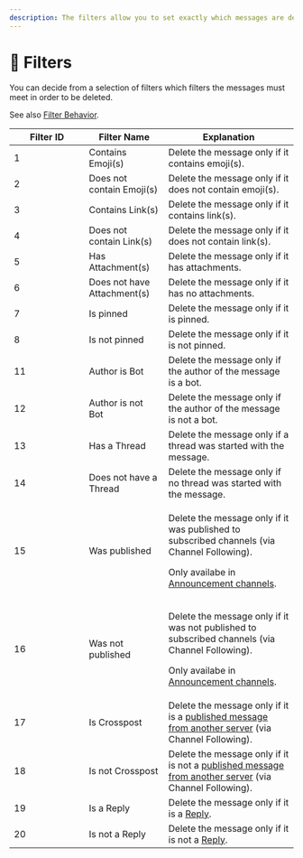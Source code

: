 ```yaml
---
description: The filters allow you to set exactly which messages are deleted.
---
```


# 🔎 Filters

You can decide from a selection of filters which filters the messages must meet in order to be deleted.

See also [Filter Behavior](filter-behavior.md).

<table><thead><tr><th width="117">Filter ID</th><th>Filter Name</th><th>Explanation</th></tr></thead><tbody><tr><td>1</td><td>Contains Emoji(s)</td><td>Delete the message only if it contains emoji(s).</td></tr><tr><td>2</td><td>Does not contain Emoji(s)</td><td>Delete the message only if it does not contain emoji(s).</td></tr><tr><td>3</td><td>Contains Link(s)</td><td>Delete the message only if it contains link(s).</td></tr><tr><td>4</td><td>Does not contain Link(s)</td><td>Delete the message only if it does not contain link(s).</td></tr><tr><td>5</td><td>Has Attachment(s)</td><td>Delete the message only if it has attachments.</td></tr><tr><td>6</td><td>Does not have Attachment(s)</td><td>Delete the message only if it has no attachments.</td></tr><tr><td>7</td><td>Is pinned</td><td>Delete the message only if it is pinned.</td></tr><tr><td>8</td><td>Is not pinned</td><td>Delete the message only if it is not pinned.</td></tr><tr><td>11</td><td>Author is Bot</td><td>Delete the message only if the author of the message is a bot.</td></tr><tr><td>12</td><td>Author is not Bot</td><td>Delete the message only if the author of the message is not a bot.</td></tr><tr><td>13</td><td>Has a Thread</td><td>Delete the message only if a thread was started with the message.</td></tr><tr><td>14</td><td>Does not have a Thread</td><td>Delete the message only if no thread was started with the message.</td></tr><tr><td>15</td><td>Was published</td><td><p>Delete the message only if it was published to subscribed channels (via Channel Following).</p><p>Only availabe in <a href="https://support.discord.com/hc/en-us/articles/360032008192-Announcement-Channels-">Announcement channels</a>.</p></td></tr><tr><td>16</td><td>Was not published</td><td><p>Delete the message only if it was not published to subscribed channels (via Channel Following).</p><p>Only availabe in <a href="https://support.discord.com/hc/en-us/articles/360032008192-Announcement-Channels-">Announcement channels</a>.</p></td></tr><tr><td>17</td><td>Is Crosspost</td><td>Delete the message only if it is a <a href="https://support.discord.com/hc/en-us/articles/360028384531-Channel-Following-FAQ">published message from another server</a> (via Channel Following).</td></tr><tr><td>18</td><td>Is not Crosspost</td><td>Delete the message only if it is not a <a href="https://support.discord.com/hc/en-us/articles/360028384531-Channel-Following-FAQ">published message</a><a href="https://support.discord.com/hc/en-us/articles/360028384531-Channel-Following-FAQ"> from another server</a> (via Channel Following).</td></tr><tr><td>19</td><td>Is a Reply</td><td>Delete the message only if it is a <a href="https://support.discord.com/hc/en-us/articles/360057382374-Replies-FAQ">Reply</a>.</td></tr><tr><td>20</td><td>Is not a Reply</td><td>Delete the message only if it is not a <a href="https://support.discord.com/hc/en-us/articles/360057382374-Replies-FAQ">Reply</a>.</td></tr></tbody></table>
